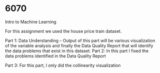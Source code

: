 # 6070
Intro to Machine Learning

For this assignment we used the house price train dataset.

Part 1: Data Understanding – Output of this part will be various visualization of the
variable analysis and finally the Data Quality Report that will identify the data problems
that exist in this dataset.
Part 2: In this part I fixed the data problems identified in the Data Quality Report

Part 3: For this part, I only did the collinearity visualization
